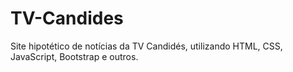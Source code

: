 # TV-Candides
Site hipotético de notícias da TV Candidés, utilizando HTML, CSS, JavaScript, Bootstrap e outros.
